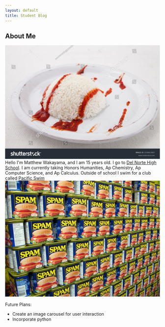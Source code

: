 ```yaml
---
layout: default
title: Student Blog
---
```






## **About Me**
![K](images/ketchupAndRice.png)
Hello I'm Matthew Wakayama, and I am 15 years old. I go to [Del Norte High School](https://delnorte.powayusd.com/). I am currently taking Honors Humanities, Ap Chemistry, Ap Computer Science, and Ap Calculus. Outside of school I swim for a club called [Pacific Swim](https://pacificswim.com/)
![](images/spam.jpg)

Future Plans:
- Create an image carousel for user interaction
- Incorporate python 


<!-- - Plans, Lists, [Scrum Boards](https://clickup.com/blog/scrum-board/) help you to track key events, show progress and record time.  Effort is a big part of your class grade.  Show plans and time spent!
- [Hacks(Todo)](https://levelup.gitconnected.com/six-ultimate-daily-hacks-for-every-programmer-60f5f10feae) enable you to stay in focus with key requirements of the class.  Each Hack will produce Tangibles.
- Tangibles or [Tangible Artifacts](https://en.wikipedia.org/wiki/Artifact_(software_development)) are things you accumulate as a learner and coder.  -->

